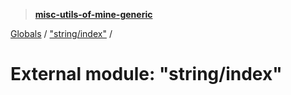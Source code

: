 > **[misc-utils-of-mine-generic](../README.md)**

[Globals](../globals.md) / ["string/index"](_string_index_.md) /

# External module: "string/index"